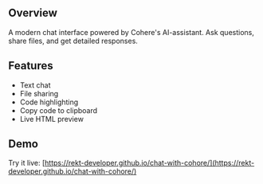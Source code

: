 ## Overview
A modern chat interface powered by Cohere's AI-assistant. Ask questions, share files, and get detailed responses.

## Features
- Text chat
- File sharing
- Code highlighting
- Copy code to clipboard
- Live HTML preview

## Demo
Try it live: [https://rekt-developer.github.io/chat-with-cohore/](https://rekt-developer.github.io/chat-with-cohore/)

